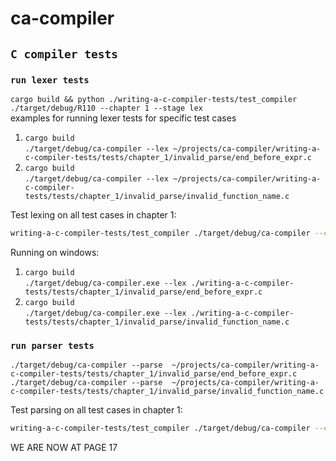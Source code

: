 # ca-compiler

## `C compiler tests`
### `run lexer tests`
`cargo build && python ./writing-a-c-compiler-tests/test_compiler ./target/debug/R110 --chapter 1 --stage lex`  
examples for running lexer tests for specific test cases
1. `cargo build`  
`./target/debug/ca-compiler --lex ~/projects/ca-compiler/writing-a-c-compiler-tests/tests/chapter_1/invalid_parse/end_before_expr.c`
2. `cargo build`  
`./target/debug/ca-compiler --lex ~/projects/ca-compiler/writing-a-c-compiler-tests/tests/chapter_1/invalid_parse/invalid_function_name.c`

Test lexing on all test cases in chapter 1:  
```bash
writing-a-c-compiler-tests/test_compiler ./target/debug/ca-compiler --chapter 1 --stage lex
```

Running on windows: 
1. `cargo build`  
`./target/debug/ca-compiler.exe --lex ./writing-a-c-compiler-tests/tests/chapter_1/invalid_parse/end_before_expr.c`
2. `cargo build`  
`./target/debug/ca-compiler.exe --lex ./writing-a-c-compiler-tests/tests/chapter_1/invalid_parse/invalid_function_name.c`

### `run parser tests`

`./target/debug/ca-compiler --parse 
~/projects/ca-compiler/writing-a-c-compiler-tests/tests/chapter_1/invalid_parse/end_before_expr.c`  
`./target/debug/ca-compiler --parse 
~/projects/ca-compiler/writing-a-c-compiler-tests/tests/chapter_1/invalid_parse/invalid_function_name.c`

Test parsing on all test cases in chapter 1:
```bash
writing-a-c-compiler-tests/test_compiler ./target/debug/ca-compiler --chapter 1 --stage parse
```

WE ARE NOW AT PAGE 17  
